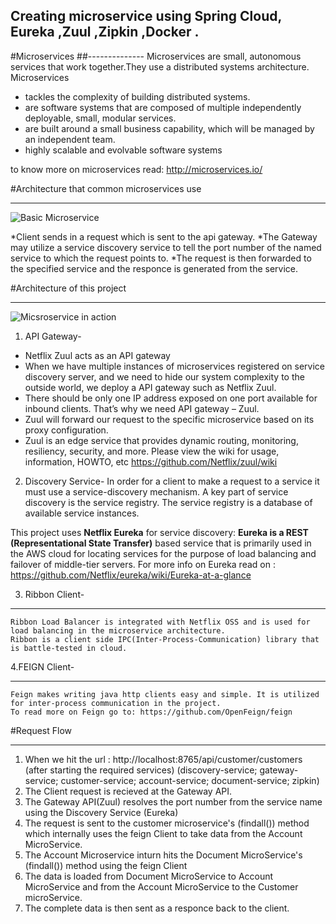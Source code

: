## Creating microservice using Spring Cloud, Eureka ,Zuul ,Zipkin ,Docker .

#Microservices
##--------------
Microservices are small, autonomous services that work together.They use a distributed systems architecture.
Microservices
- tackles the complexity of building distributed systems.
- are software systems that are composed of multiple independently deployable, small, modular services.
- are built around a small business capability, which will be managed by an independent team.
- highly scalable and evolvable software systems

to know more on microservices read:  http://microservices.io/

#Architecture that common microservices use
***

![Basic Microservice](https://tusharsharma118.github.io/Hosted-Images/MVC%20Basic.PNG)

*Client sends in a request which is sent to the api gateway.
*The Gateway may utilize a service discovery service to tell the port number of the named service to which the request points to.
*The request is then forwarded to the specified service and the responce is generated from the service.

#Architecture of this project
***
![Micsroservice in action](https://tusharsharma118.github.io/Hosted-Images/MSA-1.PNG)

1. API Gateway- 
  *  Netflix Zuul acts as an API gateway
  *  When we have multiple instances of microservices registered on service discovery server, and  we need to hide our system complexity        to the outside world, we deploy a API gateway such as Netflix Zuul.
  *  There should be only one IP address exposed on one port available for inbound clients. That’s why we need API gateway – Zuul.
  *  Zuul will forward our request to the specific microservice based on its proxy configuration.
  *  Zuul is an edge service that provides dynamic routing, monitoring, resiliency, security, and more. Please view the wiki for usage,        information, HOWTO, etc https://github.com/Netflix/zuul/wiki
  
  2. Discovery Service-
    In order for a client to make a request to a service it must use a service-discovery mechanism. A key part of service discovery is       the service registry. The service registry is a database of available service instances. 

   This project uses **Netflix Eureka** for service discovery:
   **Eureka is a REST (Representational State Transfer)** based service that is primarily used in the AWS cloud for locating services      for the purpose of load balancing and failover of middle-tier servers.
   For more info on Eureka read on : https://github.com/Netflix/eureka/wiki/Eureka-at-a-glance

  3. Ribbon Client-
  ***
    Ribbon Load Balancer is integrated with Netflix OSS and is used for load balancing in the microservice architecture.
    Ribbon is a client side IPC(Inter-Process-Communication) library that is battle-tested in cloud. 
    
  4.FEIGN Client-
  ***
    Feign makes writing java http clients easy and simple. It is utilized for inter-process communication in the project.
    To read more on Feign go to: https://github.com/OpenFeign/feign 
  
#Request Flow
***
  1. When we hit the url : 	http://localhost:8765/api/customer/customers
                            (after starting the required services)
                            (discovery-service; gateway-service; customer-service; account-service; document-service; zipkin) 
  2. The Client request is recieved at the Gateway API.
  3. The Gateway API(Zuul) resolves the port number from the service 	name using the Discovery Service (Eureka)
  3. The request is sent to the customer microservice's (findall()) method which internally uses the feign Client to take data from the       Account MicroService.
  4. The Account Microservice inturn hits the Document MicroService's (findall()) method using the feign Client
  5. The data is loaded from Document MicroService to Account MicroService and from the Account MicroService to the Customer                  microService.
  6. The complete data is then sent as a responce back to the client.



  



